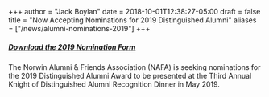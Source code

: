 +++
author = "Jack Boylan"
date = 2018-10-01T12:38:27-05:00
draft = false
title = "Now Accepting Nominations for 2019 Distinguished Alumni"
aliases = ["/news/alumni-nominations-2019"]
+++

##### [Download the 2019 Nomination Form](/uploads/2019/2019-nomination-form.pdf)

The Norwin Alumni & Friends Association (NAFA) is seeking nominations for the 2019
Distinguished Alumni Award to be presented at the Third Annual Knight of
Distinguished Alumni Recognition Dinner in May 2019.
